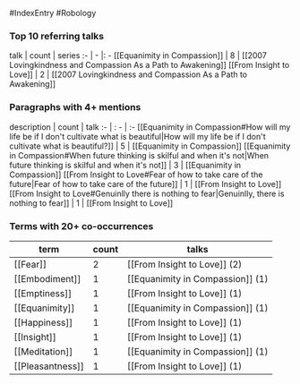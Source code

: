 #IndexEntry #Robology

### Top 10 referring talks
talk | count | series
:- | - |: -
[[Equanimity in Compassion]] | 8 | [[2007 Lovingkindness and Compassion As a Path to Awakening]]
[[From Insight to Love]] | 2 | [[2007 Lovingkindness and Compassion As a Path to Awakening]]

### Paragraphs with 4+ mentions
description | count | talk
:- | : - | :-
[[Equanimity in Compassion#How will my life be if I don't cultivate what is beautiful\|How will my life be if I don't cultivate what is beautiful?]] | 5 | [[Equanimity in Compassion]]
[[Equanimity in Compassion#When future thinking is skilful and when it's not\|When future thinking is skilful and when it's not]] | 3 | [[Equanimity in Compassion]]
[[From Insight to Love#Fear of how to take care of the future\|Fear of how to take care of the future]] | 1 | [[From Insight to Love]]
[[From Insight to Love#Genuinlly there is nothing to fear\|Genuinlly, there is nothing to fear]] | 1 | [[From Insight to Love]]

### Terms with 20+ co-occurrences
term | count | talks
-|-|-
[[Fear]] | 2 | <span class="counts">[[From Insight to Love]] (2)</span> 
[[Embodiment]] | 1 | <span class="counts">[[Equanimity in Compassion]] (1)</span> 
[[Emptiness]] | 1 | <span class="counts">[[From Insight to Love]] (1)</span> 
[[Equanimity]] | 1 | <span class="counts">[[Equanimity in Compassion]] (1)</span> 
[[Happiness]] | 1 | <span class="counts">[[From Insight to Love]] (1)</span> 
[[Insight]] | 1 | <span class="counts">[[From Insight to Love]] (1)</span> 
[[Meditation]] | 1 | <span class="counts">[[Equanimity in Compassion]] (1)</span> 
[[Pleasantness]] | 1 | <span class="counts">[[From Insight to Love]] (1)</span> 

